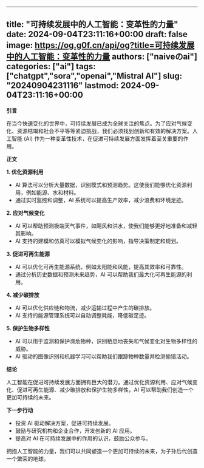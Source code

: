 
---
title: "可持续发展中的人工智能：变革性的力量"
date: 2024-09-04T23:11:16+00:00
draft: false
image: https://og.g0f.cn/api/og?title=可持续发展中的人工智能：变革性的力量
authors: ["naiveのai"]
categories: ["ai"]
tags: ["chatgpt","sora","openai","Mistral AI"]
slug: "20240904231116"
lastmod: 2024-09-04T23:11:16+00:00
---
**引言**

在当今快速变化的世界中，可持续发展已成为全球关注的焦点。为了应对气候变化、资源枯竭和社会不平等等紧迫挑战，我们必须找到创新和有效的解决方案。人工智能 (AI) 作为一种变革性技术，在促进可持续发展方面发挥着至关重要的作用。

**正文**

**1. 优化资源利用**

* AI 算法可以分析大量数据，识别模式和预测趋势。这使我们能够优化资源利用，例如能源、水和材料。
* 通过实时监控和调整，AI 系统可以提高生产效率，减少浪费和环境足迹。

**2. 应对气候变化**

* AI 可以帮助预测极端天气事件，如飓风和洪水，使我们能够更好地准备和减轻其影响。
* AI 支持的建模和仿真可以模拟气候变化的影响，指导决策制定和规划。

**3. 促进可再生能源**

* AI 可以优化可再生能源系统，例如太阳能和风能，提高其效率和可靠性。
* 通过分析历史数据和预测未来趋势，AI 可以帮助我们最大化可再生能源的利用。

**4. 减少碳排放**

* AI 可以优化供应链和物流，减少运输过程中产生的碳排放。
* AI 支持的能源管理系统可以自动调整耗能，降低碳足迹。

**5. 保护生物多样性**

* AI 可以用于监测和保护濒危物种，识别栖息地丧失和气候变化对生物多样性的威胁。
* AI 驱动的图像识别和机器学习可以帮助我们跟踪物种数量并检测偷猎活动。

**结论**

人工智能在促进可持续发展方面拥有巨大的潜力。通过优化资源利用、应对气候变化、促进可再生能源、减少碳排放和保护生物多样性，AI 可以帮助我们创造一个更加可持续的未来。

**下一步行动**

* 投资 AI 驱动解决方案，促进可持续发展。
* 鼓励与研究机构和企业合作，开发创新的 AI 应用。
* 提高对 AI 在可持续发展中的作用的认识，鼓励公众参与。

拥抱人工智能的力量，我们可以共同塑造一个更加可持续的未来，为子孙后代创造一个繁荣的地球。